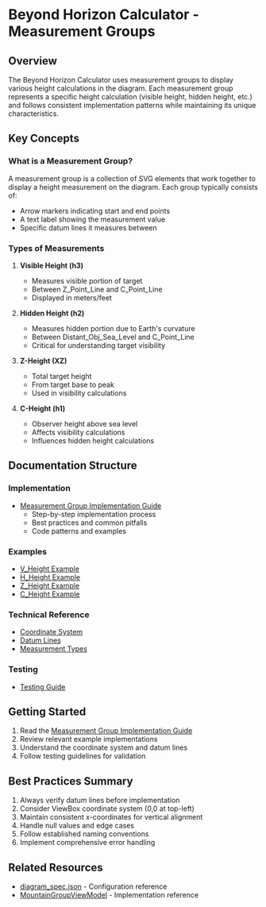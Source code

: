 # Beyond Horizon Calculator - Measurement Groups

## Overview
The Beyond Horizon Calculator uses measurement groups to display various height calculations in the diagram. Each measurement group represents a specific height calculation (visible height, hidden height, etc.) and follows consistent implementation patterns while maintaining its unique characteristics.

## Key Concepts

### What is a Measurement Group?
A measurement group is a collection of SVG elements that work together to display a height measurement on the diagram. Each group typically consists of:
- Arrow markers indicating start and end points
- A text label showing the measurement value
- Specific datum lines it measures between

### Types of Measurements
1. **Visible Height (h3)**
   - Measures visible portion of target
   - Between Z_Point_Line and C_Point_Line
   - Displayed in meters/feet

2. **Hidden Height (h2)**
   - Measures hidden portion due to Earth's curvature
   - Between Distant_Obj_Sea_Level and C_Point_Line
   - Critical for understanding target visibility

3. **Z-Height (XZ)**
   - Total target height
   - From target base to peak
   - Used in visibility calculations

4. **C-Height (h1)**
   - Observer height above sea level
   - Affects visibility calculations
   - Influences hidden height calculations

## Documentation Structure

### Implementation
- [Measurement Group Implementation Guide](implementation/measurement_group_guide.md)
  - Step-by-step implementation process
  - Best practices and common pitfalls
  - Code patterns and examples

### Examples
- [V_Height Example](implementation/examples/v_height_example.md)
- [H_Height Example](implementation/examples/h_height_example.md)
- [Z_Height Example](implementation/examples/z_height_example.md)
- [C_Height Example](implementation/examples/c_height_example.md)

### Technical Reference
- [Coordinate System](technical/coordinate_system.md)
- [Datum Lines](technical/datum_lines.md)
- [Measurement Types](technical/measurement_types.md)

### Testing
- [Testing Guide](testing/measurement_testing_guide.md)

## Getting Started
1. Read the [Measurement Group Implementation Guide](implementation/measurement_group_guide.md)
2. Review relevant example implementations
3. Understand the coordinate system and datum lines
4. Follow testing guidelines for validation

## Best Practices Summary
1. Always verify datum lines before implementation
2. Consider ViewBox coordinate system (0,0 at top-left)
3. Maintain consistent x-coordinates for vertical alignment
4. Handle null values and edge cases
5. Follow established naming conventions
6. Implement comprehensive error handling

## Related Resources
- [diagram_spec.json](../assets/info/diagram_spec.json) - Configuration reference
- [MountainGroupViewModel](../lib/widgets/calculator/diagram/mountain_group_view_model.dart) - Implementation reference
